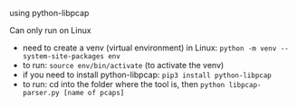 using python-libpcap

Can only run on Linux
  - need to create a venv (virtual environment) in Linux: `python -m venv --system-site-packages env`
  - to run: `source env/bin/activate` (to activate the venv)
  - if you need to install python-libpcap: `pip3 install python-libpcap`
  - to run: cd into the folder where the tool is, then `python libpcap-parser.py [name of pcaps]`
